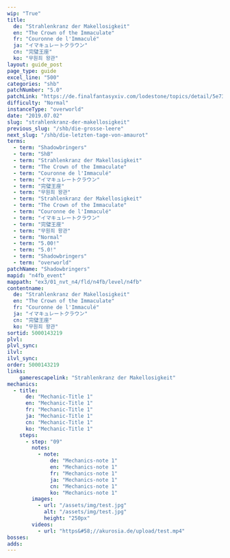 ```yaml
---
wip: "True"
title:
  de: "Strahlenkranz der Makellosigkeit"
  en: "The Crown of the Immaculate"
  fr: "Couronne de l'Immaculé"
  ja: "イマキュレートクラウン"
  cn: "完璧王座"
  ko: "무원죄 왕관"
layout: guide_post
page_type: guide
excel_line: "500"
categories: "shb"
patchNumber: "5.0"
patchLink: "https://de.finalfantasyxiv.com/lodestone/topics/detail/5e73c51856d5f1a693b878db0301e239d767c3e9"
difficulty: "Normal"
instanceType: "overworld"
date: "2019.07.02"
slug: "strahlenkranz-der-makellosigkeit"
previous_slug: "/shb/die-grosse-leere"
next_slug: "/shb/die-letzten-tage-von-amaurot"
terms:
  - term: "Shadowbringers"
  - term: "ShB"
  - term: "Strahlenkranz der Makellosigkeit"
  - term: "The Crown of the Immaculate"
  - term: "Couronne de l'Immaculé"
  - term: "イマキュレートクラウン"
  - term: "完璧王座"
  - term: "무원죄 왕관"
  - term: "Strahlenkranz der Makellosigkeit"
  - term: "The Crown of the Immaculate"
  - term: "Couronne de l'Immaculé"
  - term: "イマキュレートクラウン"
  - term: "完璧王座"
  - term: "무원죄 왕관"
  - term: "Normal"
  - term: "5.00!"
  - term: "5.0!"
  - term: "Shadowbringers"
  - term: "overworld"
patchName: "Shadowbringers"
mapid: "n4fb_event"
mappath: "ex3/01_nvt_n4/fld/n4fb/level/n4fb"
contentname:
  de: "Strahlenkranz der Makellosigkeit"
  en: "The Crown of the Immaculate"
  fr: "Couronne de l'Immaculé"
  ja: "イマキュレートクラウン"
  cn: "完璧王座"
  ko: "무원죄 왕관"
sortid: 5000143219
plvl: 
plvl_sync: 
ilvl: 
ilvl_sync: 
order: 5000143219
links:
    gamerescapelink: "Strahlenkranz der Makellosigkeit"
mechanics:
  - title:
      de: "Mechanic-Title 1"
      en: "Mechanic-Title 1"
      fr: "Mechanic-Title 1"
      ja: "Mechanic-Title 1"
      cn: "Mechanic-Title 1"
      ko: "Mechanic-Title 1"
    steps:
      - step: "09"
        notes:
          - note:
              de: "Mechanics-note 1"
              en: "Mechanics-note 1"
              fr: "Mechanics-note 1"
              ja: "Mechanics-note 1"
              cn: "Mechanics-note 1"
              ko: "Mechanics-note 1"
        images:
          - url: "/assets/img/test.jpg"
            alt: "/assets/img/test.jpg"
            height: "250px"
        videos:
          - url: "https&#58;//akurosia.de/upload/test.mp4"
bosses:
adds:
---
```

